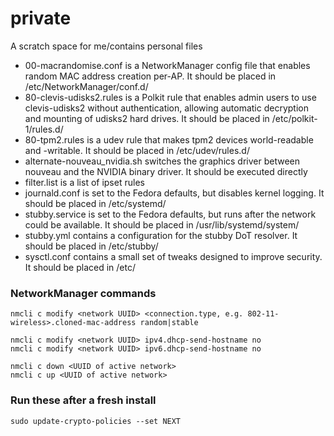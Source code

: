 # private

A scratch space for me/contains personal files

- 00-macrandomise.conf is a NetworkManager config file that enables random MAC address creation per-AP. It should be placed in /etc/NetworkManager/conf.d/
- 80-clevis-udisks2.rules is a Polkit rule that enables admin users to use clevis-udisks2 without authentication, allowing automatic decryption and mounting of udisks2 hard drives. It should be placed in /etc/polkit-1/rules.d/
- 80-tpm2.rules is a udev rule that makes tpm2 devices world-readable and -writable. It should be placed in /etc/udev/rules.d/
- alternate-nouveau_nvidia.sh switches the graphics driver between nouveau and the NVIDIA binary driver. It should be executed directly
- filter.list is a list of ipset rules
- journald.conf is set to the Fedora defaults, but disables kernel logging. It should be placed in /etc/systemd/
- stubby.service is set to the Fedora defaults, but runs after the network could be available. It should be placed in /usr/lib/systemd/system/
- stubby.yml contains a configuration for the stubby DoT resolver. It should be placed in /etc/stubby/
- sysctl.conf contains a small set of tweaks designed to improve security. It should be placed in /etc/

### NetworkManager commands

`nmcli c modify <network UUID> <connection.type, e.g. 802-11-wireless>.cloned-mac-address random|stable`

```shell
nmcli c modify <network UUID> ipv4.dhcp-send-hostname no
nmcli c modify <network UUID> ipv6.dhcp-send-hostname no
```

```shell
nmcli c down <UUID of active network>
nmcli c up <UUID of active network>
```

### Run these after a fresh install

`sudo update-crypto-policies --set NEXT`
